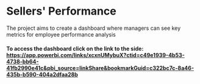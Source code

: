 # Sellers' Performance
The project aims to create a dashboard where managers can see key metrics for employee performance analysis

#### To access the dashboard click on the link to the side: https://app.powerbi.com/links/xcxnUMybuX?ctid=c49e1939-4b53-4738-bb64-41fb2990e41c&pbi_source=linkShare&bookmarkGuid=c322bc7c-8a46-435b-b590-404a2dfaa28b
